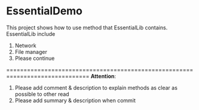 EssentialDemo
==============================================================================


This project shows how to use method that EssentialLib contains.
EssentialLib include
<ol>
<li>Network</li>
<li>File manager</li>
<li>Please continue</li>
</ol>


==============================================================================
<strong>Attention</strong>:
<br>
<ol>
<li>Please add comment & description to explain methods as clear as possible to other read</li>
<li>Please add summary & description when commit</li>
</ol>

